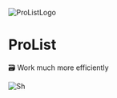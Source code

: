 ![ProListLogo](https://user-images.githubusercontent.com/57585370/86538266-7fa21f00-bf0e-11ea-9dd8-c8878f5b8e77.jpg)

# ProList
🗃 Work much more efficiently

![Sh](https://user-images.githubusercontent.com/57585370/86538750-546cff00-bf11-11ea-8cc1-2f06f0cfe62b.jpg)

